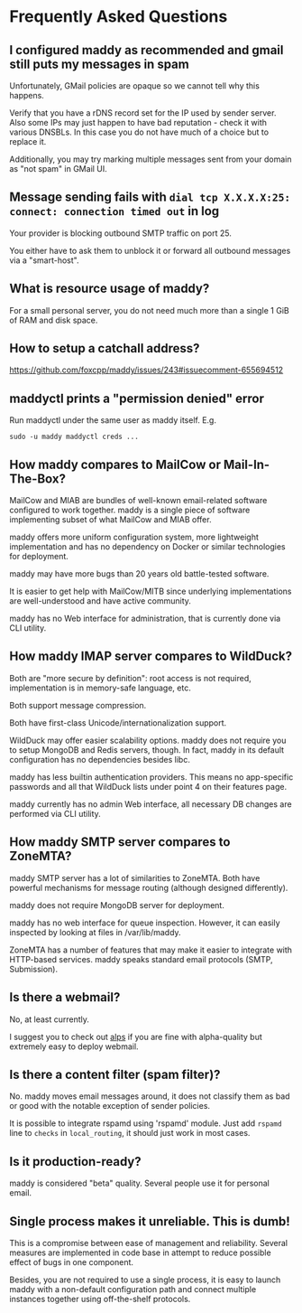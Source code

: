# Frequently Asked Questions

## I configured maddy as recommended and gmail still puts my messages in spam

Unfortunately, GMail policies are opaque so we cannot tell why this happens.

Verify that you have a rDNS record set for the IP used
by sender server. Also some IPs may just happen to 
have bad reputation - check it with various DNSBLs. In this
case you do not have much of a choice but to replace it.

Additionally, you may try marking multiple messages sent from
your domain as "not spam" in GMail UI.

## Message sending fails with `dial tcp X.X.X.X:25: connect: connection timed out` in log

Your provider is blocking outbound SMTP traffic on port 25.

You either have to ask them to unblock it or forward
all outbound messages via a "smart-host".

## What is resource usage of maddy?

For a small personal server, you do not need much more than a 
single 1 GiB of RAM and disk space.

## How to setup a catchall address?

https://github.com/foxcpp/maddy/issues/243#issuecomment-655694512

## maddyctl prints a "permission denied" error

Run maddyctl under the same user as maddy itself.
E.g.
``` 
sudo -u maddy maddyctl creds ...
```

## How maddy compares to MailCow or Mail-In-The-Box?

MailCow and MIAB are bundles of well-known email-related software configured to
work together. maddy is a single piece of software implementing subset of what
MailCow and MIAB offer.

maddy offers more uniform configuration system, more lightweight implementation
and has no dependency on Docker or similar technologies for deployment.

maddy may have more bugs than 20 years old battle-tested software.

It is easier to get help with MailCow/MITB since underlying implementations
are well-understood and have active community.

maddy has no Web interface for administration, that is currently done via CLI
utility.

## How maddy IMAP server compares to WildDuck?

Both are "more secure by definition": root access is not required,
implementation is in memory-safe language, etc.

Both support message compression.

Both have first-class Unicode/internationalization support.

WildDuck may offer easier scalability options. maddy does not require you to
setup MongoDB and Redis servers, though. In fact, maddy in its default
configuration has no dependencies besides libc.

maddy has less builtin authentication providers. This means no
app-specific passwords and all that WildDuck lists under point 4 on their
features page.

maddy currently has no admin Web interface, all necessary DB changes are
performed via CLI utility.

## How maddy SMTP server compares to ZoneMTA?

maddy SMTP server has a lot of similarities to ZoneMTA.
Both have powerful mechanisms for message routing (although designed
differently).

maddy does not require MongoDB server for deployment.

maddy has no web interface for queue inspection. However, it can
easily inspected by looking at files in /var/lib/maddy.

ZoneMTA has a number of features that may make it easier to integrate
with HTTP-based services. maddy speaks standard email protocols (SMTP,
Submission).

## Is there a webmail?

No, at least currently.

I suggest you to check out [alps](https://git.sr.ht/~migadu/alps) if you
are fine with alpha-quality but extremely easy to deploy webmail.

## Is there a content filter (spam filter)?

No. maddy moves email messages around, it does not classify
them as bad or good with the notable exception of sender policies.

It is possible to integrate rspamd using 'rspamd' module. Just add
`rspamd` line to `checks` in `local_routing`, it should just work
in most cases.

## Is it production-ready?

maddy is considered "beta" quality. Several people use it for personal email.

## Single process makes it unreliable. This is dumb!

This is a compromise between ease of management and reliability. Several
measures are implemented in code base in attempt to reduce possible effect
of bugs in one component.

Besides, you are not required to use a single process, it is easy to launch
maddy with a non-default configuration path and connect multiple instances
together using off-the-shelf protocols.